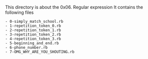 This directory is about the 0x06. Regular expression
It contains the following files

    - 0-simply_match_school.rb   
    - 1-repetition_token_0.rb
    - 2-repetition_token_1.rb
    - 3-repetition_token_2.rb
    - 4-repetition_token_3.rb
    - 5-beginning_and_end.rb
    - 6-phone_number.rb
    - 7-OMG_WHY_ARE_YOU_SHOUTING.rb
